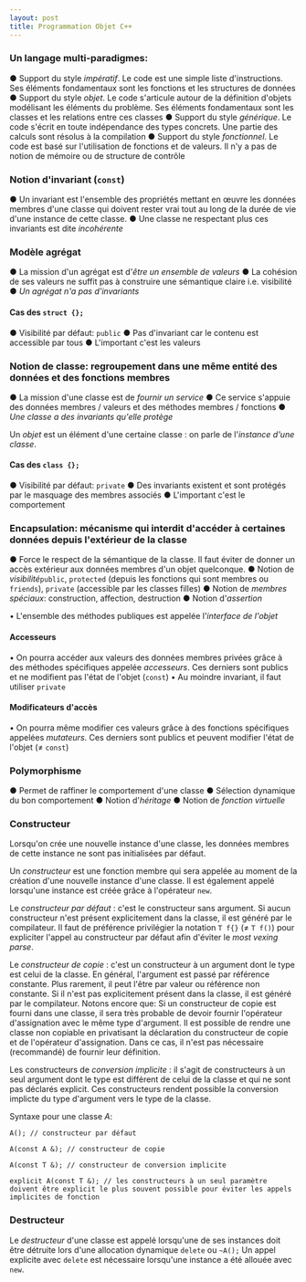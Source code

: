 ```yaml
---
layout: post
title: Programmation Objet C++
---
```


### Un langage multi-paradigmes:
● Support du style *impératif*. Le code est une simple liste d'instructions. Ses éléments fondamentaux sont les fonctions et les structures de données
● Support du style *objet*. Le code s'articule autour de la définition d'objets modélisant les éléments du problème. Ses éléments fondamentaux sont les classes et les relations entre ces classes
● Support du style *générique*. Le code s'écrit en toute indépendance des types concrets. Une partie des calculs sont résolus à la compilation
● Support du style *fonctionnel*. Le code est basé sur l'utilisation de fonctions et de valeurs. Il n'y a pas de notion de mémoire ou de structure de contrôle

### Notion d'invariant (`const`)
● Un invariant est l'ensemble des propriétés mettant en œuvre les données membres d'une classe qui doivent rester vrai tout au long de la durée de vie d'une instance de cette classe.
● Une classe ne respectant plus ces invariants est dite *incohérente*

### Modèle agrégat
● La mission d'un agrégat est d'*être un ensemble de valeurs*
● La cohésion de ses valeurs ne suffit pas à construire une sémantique claire i.e. visibilité
● *Un agrégat n'a pas d'invariants*

#### Cas des `struct {};`
● Visibilité par défaut: `public`
● Pas d'invariant car le contenu est accessible par tous
● L'important c'est les valeurs

### Notion de classe: regroupement dans une même entité des données et des fonctions membres
● La mission d'une classe est de *fournir un service*
● Ce service s'appuie des données membres / valeurs et des méthodes membres / fonctions
● *Une classe a des invariants qu'elle protège*

Un *objet* est un élément d'une certaine classe : on parle de l'*instance d'une classe*.

#### Cas des `class {};`
● Visibilité par défaut: `private`
● Des invariants existent et sont protégés par le masquage des membres associés
● L'important c'est le comportement

### Encapsulation: mécanisme qui interdit d'accéder à certaines données depuis l'extérieur de la classe
● Force le respect de la sémantique de la classe. Il faut éviter de donner un accès extérieur aux données membres d'un objet quelconque.
● Notion de *visibilité*`public`, `protected` (depuis les fonctions qui sont membres ou `friends`), `private` (accessible par les classes filles)
● Notion de *membres spéciaux*: construction, affection, destruction
● Notion d'*assertion*

• L'ensemble des méthodes publiques est appelée l'*interface de l'objet*

#### Accesseurs
• On pourra accéder aux valeurs des données membres privées grâce à des méthodes spécifiques appelée *accesseurs*. Ces derniers sont publics et ne modifient pas l'état de l'objet (`const`)
• Au moindre invariant, il faut utiliser `private`
#### Modificateurs d'accès
• On pourra même modifier ces valeurs grâce à des fonctions spécifiques appelées *mutateurs*. Ces derniers sont publics et peuvent modifier l'état de l'objet ($\neq$ `const`)

### Polymorphisme
● Permet de raffiner le comportement d'une classe
● Sélection dynamique du bon comportement
● Notion d'*héritage*
● Notion de *fonction virtuelle*

### Constructeur

Lorsqu'on crée une nouvelle instance d'une classe, les données membres de cette instance ne sont pas initialisées par défaut. 

Un *constructeur* est une fonction membre qui sera appelée au moment de la création d'une nouvelle instance d'une classe. Il est également appelé lorsqu'une instance est créée grâce à l'opérateur `new`.

Le *constructeur par défaut* : c'est le constructeur sans argument. Si aucun constructeur n'est présent explicitement dans la classe, il est généré par le compilateur. Il faut de préférence privilégier la notation `T f{}` ($\neq$ `T f()`) pour expliciter l'appel au constructeur par défaut afin d'éviter le *most vexing parse*.

Le *constructeur de copie* : c'est un constructeur à un argument dont le type est celui de la classe. En général, l'argument est passé par référence constante. Plus rarement, il peut l'être par valeur ou référence non constante. Si il n'est pas explicitement présent dans la classe, il est généré par le compilateur. Notons encore que:
Si un constructeur de copie est fourni dans une classe, il sera très probable de devoir fournir l'opérateur d'assignation avec le même type d'argument.
Il est possible de rendre une classe non copiable en privatisant la déclaration du constructeur de copie et de l'opérateur d'assignation. Dans ce cas, il n'est pas nécessaire (recommandé) de fournir leur définition.

Les constructeurs de *conversion implicite* : il s'agit de constructeurs à un seul argument dont le type est différent de celui de la classe et qui ne sont pas déclarés explicit. Ces constructeurs rendent possible la conversion implicte du type d'argument vers le type de la classe.

Syntaxe pour une classe $A$:

`A(); // constructeur par défaut`

`A(const A &); // constructeur de copie`

`A(const T &); // constructeur de conversion implicite`

`explicit A(const T &); // les constructeurs à un seul paramètre doivent être explicit le plus souvent possible pour éviter les appels implicites de fonction`

### Destructeur

Le *destructeur* d'une classe est appelé lorsqu'une de ses instances doit être détruite lors d'une allocation dynamique `delete` ou `~A();`
Un appel explicite avec `delete` est nécessaire lorsqu'une instance a été allouée avec `new`.
